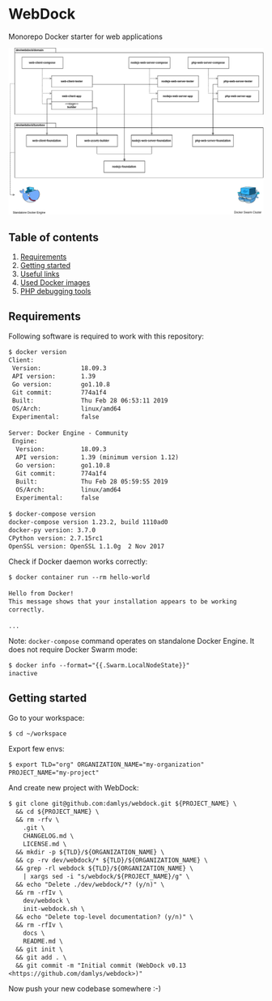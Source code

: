 WebDock
===

Monorepo Docker starter for web applications

![Repository structure diagram](docs/assets/repository-structure-diagram.png)

## Table of contents

1. [Requirements](#requirements)
1. [Getting started](#getting-started)
1. [Useful links](docs/Useful-links.md)
1. [Used Docker images](docs/Used-Docker-images.md)
1. [PHP debugging tools](docs/PHP-debugging-tools.md)

## Requirements

Following software is required to work with this repository:

```
$ docker version 
Client:
 Version:           18.09.3
 API version:       1.39
 Go version:        go1.10.8
 Git commit:        774a1f4
 Built:             Thu Feb 28 06:53:11 2019
 OS/Arch:           linux/amd64
 Experimental:      false

Server: Docker Engine - Community
 Engine:
  Version:          18.09.3
  API version:      1.39 (minimum version 1.12)
  Go version:       go1.10.8
  Git commit:       774a1f4
  Built:            Thu Feb 28 05:59:55 2019
  OS/Arch:          linux/amd64
  Experimental:     false

$ docker-compose version
docker-compose version 1.23.2, build 1110ad0
docker-py version: 3.7.0
CPython version: 2.7.15rc1
OpenSSL version: OpenSSL 1.1.0g  2 Nov 2017
```

Check if Docker daemon works correctly:

```
$ docker container run --rm hello-world

Hello from Docker!
This message shows that your installation appears to be working correctly.

...
```

Note: `docker-compose` command operates on
standalone Docker Engine. It does not require
Docker Swarm mode:

```
$ docker info --format="{{.Swarm.LocalNodeState}}"
inactive
```

## Getting started

Go to your workspace:

```
$ cd ~/workspace
```

Export few envs:

```
$ export TLD="org" ORGANIZATION_NAME="my-organization" PROJECT_NAME="my-project"
```

And create new project with WebDock:

```
$ git clone git@github.com:damlys/webdock.git ${PROJECT_NAME} \
  && cd ${PROJECT_NAME} \
  && rm -rfv \
    .git \
    CHANGELOG.md \
    LICENSE.md \
  && mkdir -p ${TLD}/${ORGANIZATION_NAME} \
  && cp -rv dev/webdock/* ${TLD}/${ORGANIZATION_NAME} \
  && grep -rl webdock ${TLD}/${ORGANIZATION_NAME} \
    | xargs sed -i "s/webdock/${PROJECT_NAME}/g" \
  && echo "Delete ./dev/webdock/*? (y/n)" \
  && rm -rfIv \
    dev/webdock \
    init-webdock.sh \
  && echo "Delete top-level documentation? (y/n)" \
  && rm -rfIv \
    docs \
    README.md \
  && git init \
  && git add . \
  && git commit -m "Initial commit (WebDock v0.13 <https://github.com/damlys/webdock>)"
```

Now push your new codebase somewhere :-)
